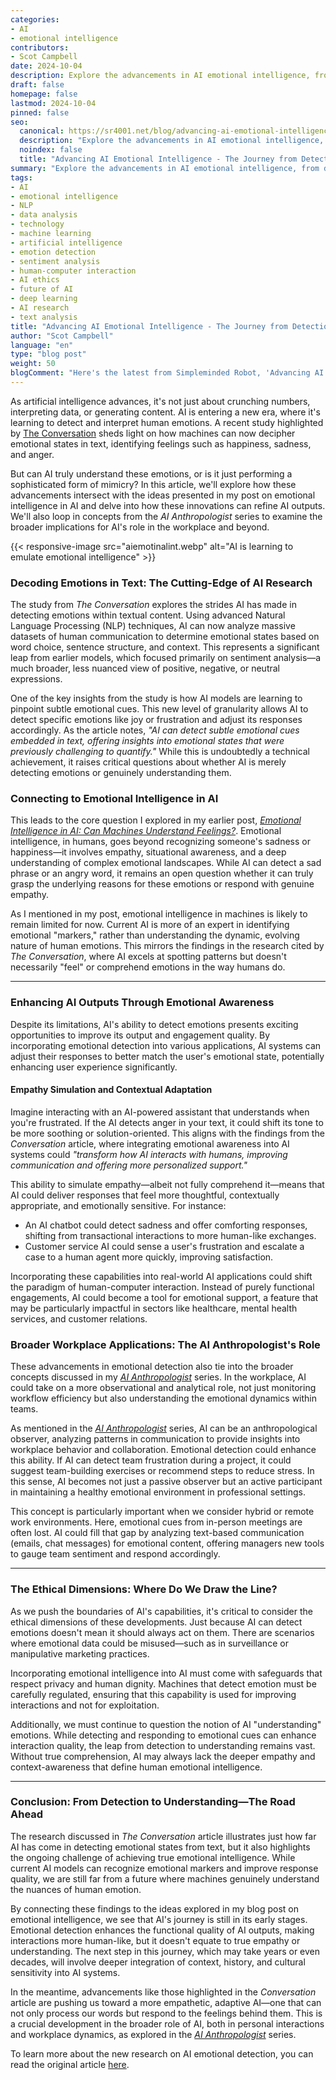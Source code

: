 ```yaml
---
categories:
- AI
- emotional intelligence
contributors:
- Scot Campbell
date: 2024-10-04
description: Explore the advancements in AI emotional intelligence, from detection to understanding, and its implications for the future.
draft: false
homepage: false
lastmod: 2024-10-04
pinned: false
seo:
  canonical: https://sr4001.net/blog/advancing-ai-emotional-intelligence/
  description: "Explore the advancements in AI emotional intelligence, from detection to understanding, and its implications for the future."
  noindex: false
  title: "Advancing AI Emotional Intelligence - The Journey from Detection to Understanding"
summary: "Explore the advancements in AI emotional intelligence, from detection to understanding, and its implications for the future."
tags:
- AI
- emotional intelligence
- NLP
- data analysis
- technology
- machine learning
- artificial intelligence
- emotion detection
- sentiment analysis
- human-computer interaction
- AI ethics
- future of AI
- deep learning
- AI research
- text analysis
title: "Advancing AI Emotional Intelligence - The Journey from Detection to Understanding"
author: "Scot Campbell"
language: "en"
type: "blog post"
weight: 50
blogComment: "Here's the latest from Simpleminded Robot, 'Advancing AI Emotional Intelligence - The Journey from Detection to Understanding'! In this article, I explore the cutting-edge advancements in AI's ability to detect and interpret human emotions. From sentiment analysis to deep learning, discover how AI is evolving to understand our emotional states and the profound implications this has for the future of technology and human-computer interaction. Dive in to learn more about the intersection of AI and emotional intelligence! #AI #EmotionalIntelligence #MachineLearning #TechTrends"
---
```


As artificial intelligence advances, it's not just about crunching numbers, interpreting data, or generating content. AI is entering a new era, where it's learning to detect and interpret human emotions. A recent study highlighted by [The Conversation](https://theconversation.com/happy-sad-or-angry-ai-can-detect-emotions-in-text-according-to-new-research-239376) sheds light on how machines can now decipher emotional states in text, identifying feelings such as happiness, sadness, and anger.

<!--more-->

But can AI truly understand these emotions, or is it just performing a sophisticated form of mimicry? In this article, we'll explore how these advancements intersect with the ideas presented in my post on emotional intelligence in AI and delve into how these innovations can refine AI outputs. We'll also loop in concepts from the _AI Anthropologist_ series to examine the broader implications for AI's role in the workplace and beyond.

{{< responsive-image src="aiemotinalint.webp" alt="AI is learning to emulate emotional intelligence" >}}

### Decoding Emotions in Text: The Cutting-Edge of AI Research

The study from _The Conversation_ explores the strides AI has made in detecting emotions within textual content. Using advanced Natural Language Processing (NLP) techniques, AI can now analyze massive datasets of human communication to determine emotional states based on word choice, sentence structure, and context. This represents a significant leap from earlier models, which focused primarily on sentiment analysis—a much broader, less nuanced view of positive, negative, or neutral expressions.

One of the key insights from the study is how AI models are learning to pinpoint subtle emotional cues. This new level of granularity allows AI to detect specific emotions like joy or frustration and adjust its responses accordingly. As the article notes, _"AI can detect subtle emotional cues embedded in text, offering insights into emotional states that were previously challenging to quantify."_ While this is undoubtedly a technical achievement, it raises critical questions about whether AI is merely detecting emotions or genuinely understanding them.

### Connecting to Emotional Intelligence in AI

This leads to the core question I explored in my earlier post, _[Emotional Intelligence in AI: Can Machines Understand Feelings?](https://sr4001.net/blog/emotional-intelligence-in-ai-can-machines-understand-feelings/)_. Emotional intelligence, in humans, goes beyond recognizing someone's sadness or happiness—it involves empathy, situational awareness, and a deep understanding of complex emotional landscapes. While AI can detect a sad phrase or an angry word, it remains an open question whether it can truly grasp the underlying reasons for these emotions or respond with genuine empathy.

As I mentioned in my post, emotional intelligence in machines is likely to remain limited for now. Current AI is more of an expert in identifying emotional "markers," rather than understanding the dynamic, evolving nature of human emotions. This mirrors the findings in the research cited by _The Conversation_, where AI excels at spotting patterns but doesn't necessarily "feel" or comprehend emotions in the way humans do.

---

### Enhancing AI Outputs Through Emotional Awareness

Despite its limitations, AI's ability to detect emotions presents exciting opportunities to improve its output and engagement quality. By incorporating emotional detection into various applications, AI systems can adjust their responses to better match the user's emotional state, potentially enhancing user experience significantly.

#### Empathy Simulation and Contextual Adaptation

Imagine interacting with an AI-powered assistant that understands when you're frustrated. If the AI detects anger in your text, it could shift its tone to be more soothing or solution-oriented. This aligns with the findings from the _Conversation_ article, where integrating emotional awareness into AI systems could _"transform how AI interacts with humans, improving communication and offering more personalized support."_

This ability to simulate empathy—albeit not fully comprehend it—means that AI could deliver responses that feel more thoughtful, contextually appropriate, and emotionally sensitive. For instance:

- An AI chatbot could detect sadness and offer comforting responses, shifting from transactional interactions to more human-like exchanges.
- Customer service AI could sense a user's frustration and escalate a case to a human agent more quickly, improving satisfaction.

Incorporating these capabilities into real-world AI applications could shift the paradigm of human-computer interaction. Instead of purely functional engagements, AI could become a tool for emotional support, a feature that may be particularly impactful in sectors like healthcare, mental health services, and customer relations.

### Broader Workplace Applications: The AI Anthropologist's Role

These advancements in emotional detection also tie into the broader concepts discussed in my _[AI Anthropologist](https://sr4001.net/series/the-ai-anthropologist/)_ series. In the workplace, AI could take on a more observational and analytical role, not just monitoring workflow efficiency but also understanding the emotional dynamics within teams.

As mentioned in the _[AI Anthropologist](https://sr4001.net/series/the-ai-anthropologist/)_ series, AI can be an anthropological observer, analyzing patterns in communication to provide insights into workplace behavior and collaboration. Emotional detection could enhance this ability. If AI can detect team frustration during a project, it could suggest team-building exercises or recommend steps to reduce stress. In this sense, AI becomes not just a passive observer but an active participant in maintaining a healthy emotional environment in professional settings.

This concept is particularly important when we consider hybrid or remote work environments. Here, emotional cues from in-person meetings are often lost. AI could fill that gap by analyzing text-based communication (emails, chat messages) for emotional content, offering managers new tools to gauge team sentiment and respond accordingly.

---

### The Ethical Dimensions: Where Do We Draw the Line?

As we push the boundaries of AI's capabilities, it's critical to consider the ethical dimensions of these developments. Just because AI can detect emotions doesn't mean it should always act on them. There are scenarios where emotional data could be misused—such as in surveillance or manipulative marketing practices.

Incorporating emotional intelligence into AI must come with safeguards that respect privacy and human dignity. Machines that detect emotion must be carefully regulated, ensuring that this capability is used for improving interactions and not for exploitation.

Additionally, we must continue to question the notion of AI "understanding" emotions. While detecting and responding to emotional cues can enhance interaction quality, the leap from detection to understanding remains vast. Without true comprehension, AI may always lack the deeper empathy and context-awareness that define human emotional intelligence.

---

### Conclusion: From Detection to Understanding—The Road Ahead

The research discussed in _The Conversation_ article illustrates just how far AI has come in detecting emotional states from text, but it also highlights the ongoing challenge of achieving true emotional intelligence. While current AI models can recognize emotional markers and improve response quality, we are still far from a future where machines genuinely understand the nuances of human emotion.

By connecting these findings to the ideas explored in my blog post on emotional intelligence, we see that AI's journey is still in its early stages. Emotional detection enhances the functional quality of AI outputs, making interactions more human-like, but it doesn't equate to true empathy or understanding. The next step in this journey, which may take years or even decades, will involve deeper integration of context, history, and cultural sensitivity into AI systems.

In the meantime, advancements like those highlighted in the _Conversation_ article are pushing us toward a more empathetic, adaptive AI—one that can not only process our words but respond to the feelings behind them. This is a crucial development in the broader role of AI, both in personal interactions and workplace dynamics, as explored in the _[AI Anthropologist](https://sr4001.net/series/the-ai-anthropologist/)_ series.

To learn more about the new research on AI emotional detection, you can read the original article [here](https://theconversation.com/happy-sad-or-angry-ai-can-detect-emotions-in-text-according-to-new-research-239376).
